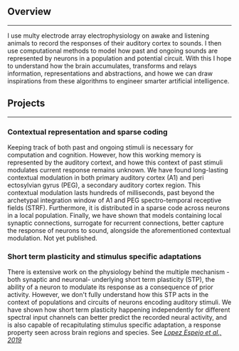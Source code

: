 ## Overview

<hr/>
I use multy electrode array electrophysiology on awake and listening animals to record the responses of their auditory
cortex to sounds. I then use computational methods to model how past and ongoing sounds are represented by neurons in
a population and potential circuit. With this I hope to understand how the brain accumulates, transforms and relays
information, representations and abstractions, and howe we can draw inspirations from these algorithms to engineer 
smarter artificial intelligence.

## Projects

<hr/>

### Contextual representation and sparse coding

Keeping track of both past and ongoing stimuli is necessary for computation and cognition. However, how this working
memory is represented by the auditory cortext, and howe this context of past stimuli modulates current response remains
unknown. We have found long-lasting contextual modulation in both primary auditory cortex (A1) and peri ectosylvian 
gyrus (PEG), a secondary auditory cortex region. This contextual modulation lasts hundreds of milliseconds, past beyond 
the archetypal integration window of A1 and PEG spectro-temporal receptive fields (STRF). Furthermore, it is distributed
in a sparse code across neurons in a local population. Finally, we have shown that models containing local synaptic 
connections, surrogate for recurrent connections, better capture the response of neurons to sound, alongside the 
aforementioned contextual modulation. Not yet published.

### Short term plasticity and stimulus specific adaptations

There is extensive work on the physiology behind the multiple mechanism -both synaptic and neuronal- underlying short
term plasticity (STP), the ability of a neuron to modulate its response as a consequence of prior activity. However, we
don't fully understand how this STP acts in the context of populations and circuits of neurons encoding auditory
stimuli.
We have shown how short term plasticity happening independently for different spectral input channels can better
predict the recorded neural activity, and is also capable of recapitulating stimulus specific adaptation, a response
property seen across brain regions and species. See [*Lopez Espejo et al.,
2019*](https://journals.plos.org/ploscompbiol/article?id=10.1371/journal.pcbi.1007430)






